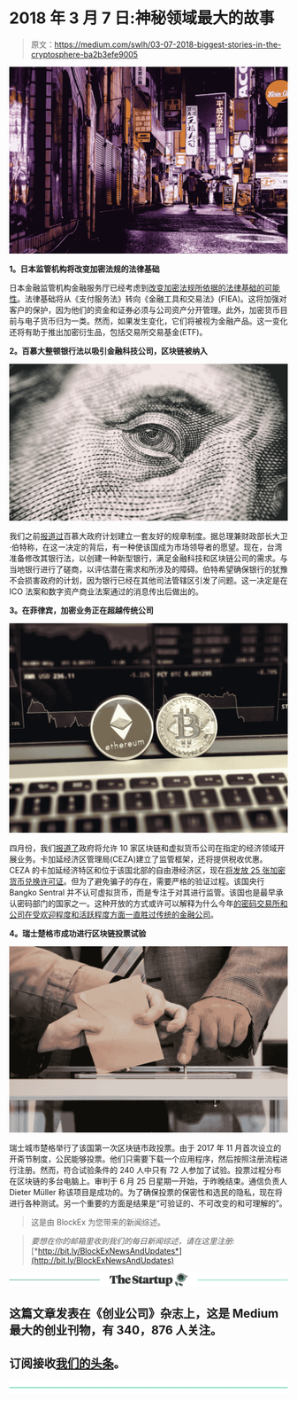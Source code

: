 # 2018 年 3 月 7 日:神秘领域最大的故事

> 原文：<https://medium.com/swlh/03-07-2018-biggest-stories-in-the-cryptosphere-ba2b3efe9005>

![](img/217a69110f99b274dad1bc43e7633afe.png)

**1。日本监管机构将改变加密法规的法律基础**

日本金融监管机构金融服务厅已经考虑到[改变加密法规所依据的法律基础的可能性](https://cointelegraph.com/news/japanese-financial-services-agency-to-change-crypto-exchange-regulations)。法律基础将从《支付服务法》转向《金融工具和交易法》(FIEA)。这将加强对客户的保护，因为他们的资金和证券必须与公司资产分开管理。此外，加密货币目前与电子货币归为一类。然而，如果发生变化，它们将被视为金融产品。这一变化还将有助于推出加密衍生品，包括交易所交易基金(ETF)。

**2。百慕大整顿银行法以吸引金融科技公司，区块链被纳入**

![](img/2194ed97febc6db0e51702428ff24c56.png)

我们之前[报道过](https://hackernoon.com/22-03-2018-biggest-stories-in-the-cryptosphere-c5fc484fc1e1)百慕大政府计划建立一套友好的规章制度。据总理兼财政部长大卫·伯特称，在这一决定的背后，有一种使该国成为市场领导者的愿望。现在，台湾准备修改其银行法，以创建一种新型银行，满足金融科技和区块链公司的需求。与当地银行进行了磋商，以评估潜在需求和所涉及的障碍。伯特希望确保银行的犹豫不会损害政府的计划，因为银行已经在其他司法管辖区引发了问题。这一决定是在 ICO 法案和数字资产商业法案通过的消息传出后做出的。

**3。在菲律宾，加密业务正在超越传统公司**

![](img/54ff5fb3ae706be1022b43a8a2be4021.png)

四月份，我们[报道了](https://blog.goodaudience.com/26-04-2018-biggest-stories-in-the-cryptosphere-7ccdc8cc9b6d)政府将允许 10 家区块链和虚拟货币公司在指定的经济领域开展业务。卡加延经济区管理局(CEZA)建立了监管框架，还将提供税收优惠。CEZA 的卡加延经济特区和位于该国北部的自由港经济区，现在[将发放 25 张加密货币兑换许可证](https://finance.yahoo.com/news/philippines-issue-25-cryptocurrency-exchange-114143338.html)。但为了避免骗子的存在，需要严格的验证过程。该国央行 Bangko Sentral 并不认可虚拟货币，而是专注于对其进行监管。该国也是最早承认密码部门的国家之一。这种开放的方式或许可以解释为什么今年[的密码交易所和公司在受欢迎程度和活跃程度方面一直胜过传统的金融公司](https://www.ccn.com/philippines-bitcoin-exchanges-outperform-traditional-finance-platforms/)。

**4。瑞士楚格市成功进行区块链投票试验**

![](img/b7c3896aad2ff5a4fd9e9d47ebfcc38f.png)

瑞士城市楚格举行了该国第一次区块链市政投票。由于 2017 年 11 月首次设立的开斋节制度，公民能够投票。他们只需要下载一个应用程序，然后按照注册流程进行注册。然而，符合试验条件的 240 人中只有 72 人参加了试验。投票过程分布在区块链的多台电脑上。审判于 6 月 25 日星期一开始，于昨晚结束。通信负责人 Dieter Müller 称该项目是成功的。为了确保投票的保密性和选民的隐私，现在将进行各种测试。另一个重要的方面是结果是“可验证的、不可改变的和可理解的”。

> 这是由 BlockEx 为您带来的新闻综述。

> *要想在你的邮箱里收到我们的每日新闻综述，请在这里注册:*[*http://bit.ly/BlockExNewsAndUpdates*](http://bit.ly/BlockExNewsAndUpdates)

[![](img/308a8d84fb9b2fab43d66c117fcc4bb4.png)](https://medium.com/swlh)

## 这篇文章发表在《创业公司》杂志上，这是 Medium 最大的创业刊物，有 340，876 人关注。

## 订阅接收[我们的头条](http://growthsupply.com/the-startup-newsletter/)。

[![](img/b0164736ea17a63403e660de5dedf91a.png)](https://medium.com/swlh)